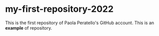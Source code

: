 # my-first-repository-2022
This is the first repository of Paola Peratello's GitHub account. This is an **example** of repository.

